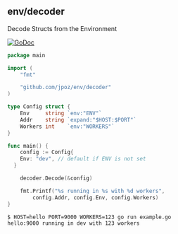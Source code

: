 ## env/decoder
Decode Structs from the Environment

[![GoDoc](https://godoc.org/github.com/jpoz/env/decoder?status.svg)](https://godoc.org/github.com/jpoz/env/decoder)

```go
package main

import (
	"fmt"

	"github.com/jpoz/env/decoder"
)

type Config struct {
	Env     string `env:"ENV"`
	Addr    string `expand:"$HOST:$PORT"`
	Workers int    `env:"WORKERS"`
}

func main() {
	config := Config{
    Env: "dev", // default if ENV is not set
  }

	decoder.Decode(&config)

	fmt.Printf("%s running in %s with %d workers",
		config.Addr, config.Env, config.Workers)
}
```

```
$ HOST=hello PORT=9000 WORKERS=123 go run example.go
hello:9000 running in dev with 123 workers
```

